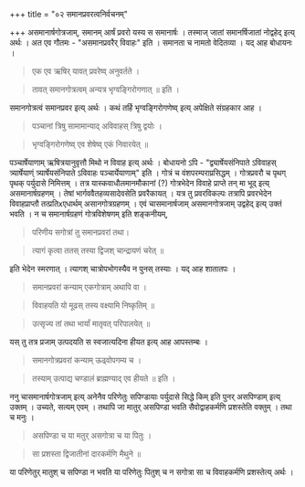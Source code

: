 +++
title = "०२ समानप्रवरत्वनिर्वचनम्"

+++
असमानार्षगोत्रजाम्, समानम् आर्षं प्रवरो यस्य स समानार्षः । तस्माज् जातां समानर्षिजातां नोद्वहेद् इत्य् अर्थः । अत एव गौतमः -  "असमानप्रवरैर् विवाहः" इति । समानता च नामतो वेदितव्या । यद् आह बोधायनः ।

> एक एव ऋषिर् यावत् प्रवरेष्व् अनुवर्तते ।

> तावत् समानगोत्रत्वम् अन्यत्र भृग्वङ्गिरोगणात् ॥ इति ।

समानगोत्रत्वं समानप्रवर इत्य् अर्थः । कथं तर्हि भृग्वङ्गिरोगणेष्व् इत्य् अपेक्षिते संग्रहकार आह ।

> पञ्चानां त्रिषु सामामान्याद् अविवाहस् त्रिषु द्वयोः ।

> भृग्वङ्गिरोगणेष्व् एव शेषेष्व् एकं निवारयेत् ॥

पञ्चार्षेयाणाम् ऋषित्रयानुवृत्तौ मिथो न विवाह इत्य् अर्थः । बोधायनो ऽपि -  "द्व्यार्षेयसंनिपाते ऽविवाहस् त्र्यार्षेयाण्ं त्र्यार्षेयसंनिपाते ऽविवाहः पञ्चार्येयाणाम्" इति । गोत्रं च वंशपरम्पराप्रसिद्धम् । गोत्रप्रवरौ च पृथग् पृथक् पर्युदासे निमित्तम् । तत्र यास्कवाधौलमानमौकानां (?) गोत्रभेदेन विवाहे प्राप्ते तन् मा भूद् इत्य् असमानार्षग्रहणम् । तेषां भार्गववैतहव्यसादेवसेति  प्रवरैकायत् । यत्र तु प्रवरविकल्पः तत्रापि प्रवरभेदेन विवाहप्राप्तौ तत्प्रतिxएधार्थम् असानगोत्रग्रहणम् । एवं चासमानार्षजाम् असमानगोत्रजाम् उद्वहेद् इत्य् उक्तं भवति । न च समानार्षग्रहणं गोत्रविशेषणम् इति शङ्कनीयम्,

> परिणीय सगोत्रां तु समानप्रवरां तथा।

> त्यागं कृत्वा ततस् तस्या द्विजश् चान्द्रायणं चरेत् ॥

इति भेदेन स्मरणात् । त्यागश् चात्रोपभोगस्यैव न पुनस् तस्याः । यद् आह शातातपः ।

> समानप्रवरां कन्याम् एकगोत्राम् अथापि वा ।

> विवाहयति यो मूढस् तस्य वक्ष्यामि निष्कृतिम् ॥

> उत्सृज्य तां तथा भार्यां मातृवत् परिपालयेत् ॥

यस् तु तत्र प्रजाम् उत्पदयति स स्वजात्यदिना हीयत इत्य् आह आपस्तम्बः ।

> समानगोत्रप्रवरां कन्याम् ऊढ्वोपगम्य च ।

> तस्याम् उत्पाद्य चण्डालं ब्राह्मण्याद् एव हीयते ॥ इति ।

<span style="text-decoration - underline;">ननु</span> चासमानार्षगोत्रजाम् इत्य् अनेनैव परिणेतुः सपिण्डायाः पर्युदासे सिद्धे किम् इति पुनर् असपिण्डाम् इत्य् उक्तम् । <span style="text-decoration - underline;">उच्यते</span>, सत्यम् एवम् । तथापि जा मातुर् असपिण्डा भवति सैवोद्वाहकर्मणि प्रशस्तेति वक्तुम् । तथा च मनुः ।

> असपिण्डा च या मतुर् असगोत्रा च या पितुः ।

> सा प्रशस्ता द्विजातीनां दारकर्मणि मैथुने ॥

या परिणेतुर् मातुश् च सपिण्डा न भवति या परिणेतुः पितुश् च न सगोत्रा सा च विवाहकर्मणि प्रशस्तेत्य् अर्थः । 
